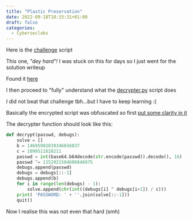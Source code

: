 ```yaml
---
title: "Plastic Preservation"
date: 2022-09-18T18:33:31+01:00
draft: false
categories:
  - Cyberseclabs
---
```


Here is the [challenge](password_encrypter.py) script

This one, *"dey hard"!* I was stuck on this for days so I just went for the solution writeup

Found it [here](https://plasticuproject.com/posts/plastic-preservation-write-up/)

I then proceed to "fully" understand what the [decrypter.py](decrypter.py) script does

I did not beat that challenge tbh...but I have to keep learning :(

Basically the encrypted script was obfuscated so first [put some clarity in it](deobuscated.py)

The decrypter function should look like this:

```python
def decrypt(passwd, debugs):
    solve = []
    b = 14695981039346656037
    c = 1099511628211
    passwd = int(base64.b64decode(str.encode(passwd)).decode(), 16)
    passwd ^= 1152921504606846975
    debugs.append(passwd)
    debugs = debugs[::-1]
    debugs.append(b)
    for i in range(len(debugs) - 1):
        solve.append(chr(int((debugs[i] ^ debugs[i+1]) / c)))
    print( 'PASSWORD: ' + ''.join(solve[::-1]))
    quit()
```

Now I realise this was not even that hard (smh)

